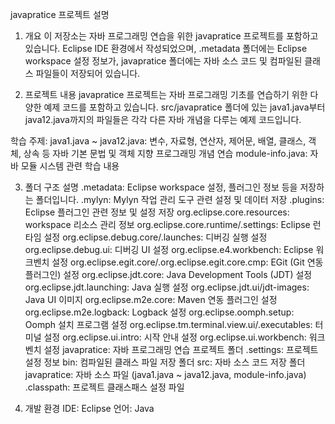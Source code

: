 javapratice 프로젝트 설명

1. 개요
이 저장소는 자바 프로그래밍 연습을 위한 javapratice 프로젝트를 포함하고 있습니다. Eclipse IDE 환경에서 작성되었으며,
.metadata 폴더에는 Eclipse workspace 설정 정보가, javapratice 폴더에는 자바 소스 코드 및 컴파일된 클래스 파일들이 저장되어 있습니다.

2. 프로젝트 내용
javapratice 프로젝트는 자바 프로그래밍 기초를 연습하기 위한 다양한 예제 코드를 포함하고 있습니다.
 src/javapratice 폴더에 있는 java1.java부터 java12.java까지의 파일들은 각각 다른 자바 개념을 다루는 예제 코드입니다.

학습 주제:
java1.java ~ java12.java: 변수, 자료형, 연산자, 제어문, 배열, 클래스, 객체, 상속 등 자바 기본 문법 및 객체 지향 프로그래밍 개념 연습 
module-info.java: 자바 모듈 시스템 관련 학습 내용 

3. 폴더 구조 설명
.metadata: Eclipse workspace 설정, 플러그인 정보 등을 저장하는 폴더입니다.
.mylyn: Mylyn 작업 관리 도구 관련 설정 및 데이터 저장
.plugins: Eclipse 플러그인 관련 정보 및 설정 저장
org.eclipse.core.resources: workspace 리소스 관리 정보
org.eclipse.core.runtime/.settings: Eclipse 런타임 설정
org.eclipse.debug.core/.launches: 디버깅 실행 설정
org.eclipse.debug.ui: 디버깅 UI 설정
org.eclipse.e4.workbench: Eclipse 워크벤치 설정
org.eclipse.egit.core/.org.eclipse.egit.core.cmp: EGit (Git 연동 플러그인) 설정
org.eclipse.jdt.core: Java Development Tools (JDT) 설정
org.eclipse.jdt.launching: Java 실행 설정
org.eclipse.jdt.ui/jdt-images: Java UI 이미지
org.eclipse.m2e.core: Maven 연동 플러그인 설정
org.eclipse.m2e.logback: Logback 설정
org.eclipse.oomph.setup: Oomph 설치 프로그램 설정
org.eclipse.tm.terminal.view.ui/.executables: 터미널 설정
org.eclipse.ui.intro: 시작 안내 설정
org.eclipse.ui.workbench: 워크벤치 설정
javapratice: 자바 프로그래밍 연습 프로젝트 폴더
.settings: 프로젝트 설정 정보
bin: 컴파일된 클래스 파일 저장 폴더
src: 자바 소스 코드 저장 폴더
javapratice: 자바 소스 파일 (java1.java ~ java12.java, module-info.java)
.classpath: 프로젝트 클래스패스 설정 파일

4. 개발 환경
IDE: Eclipse
언어: Java
